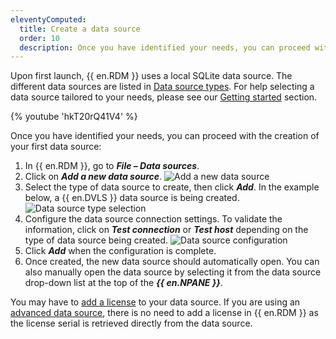 ```yaml
---
eleventyComputed:
  title: Create a data source
  order: 10
  description: Once you have identified your needs, you can proceed with the creation of your first data source.
---
```

Upon first launch, {{ en.RDM }} uses a local SQLite data source. The different data sources are listed in [Data source types](/rdm/data-sources/data-sources-types/). For help selecting a data source tailored to your needs, please see our [Getting started](/rdm/getting-started/) section.

{% youtube 'hkT20rQ41V4' %}

Once you have identified your needs, you can proceed with the creation of your first data source:

1. In {{ en.RDM }}, go to ***File – Data sources***.
1. Click on ***Add a new data source***.
![Add a new data source](https://cdnweb.devolutions.net/docs/RDMW2000_2024_1.png)
1. Select the type of data source to create, then click ***Add***. In the example below, a {{ en.DVLS }} data source is being created.
![Data source type selection](https://cdnweb.devolutions.net/docs/RDMW2001_2024_1.png)
1. Configure the data source connection settings. To validate the information, click on ***Test connection*** or ***Test host*** depending on the type of data source being created.
![Data source configuration](https://cdnweb.devolutions.net/docs/RDMW2002_2024_1.png)
1. Click ***Add*** when the configuration is complete.
1. Once created, the new data source should automatically open. You can also manually open the data source by selecting it from the data source drop-down list at the top of the ***{{ en.NPANE }}***.

You may have to [add a license](/rdm/windows/commands/administration/management/licenses/) to your data source. If you are using an [advanced data source](/rdm/windows/data-sources/data-sources-types/advanced-data-sources/), there is no need to add a license in {{ en.RDM }} as the license serial is retrieved directly from the data source.